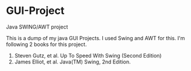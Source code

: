 # GUI-Project
Java SWING/AWT project

This is a dump of my java GUI Projects. I used Swing and AWT for this. I'm following 2 books for this project.
1. Steven Gutz, et  al. Up To Speed With Swing (Second Edition)
2. James Elliot, et al. Java(TM) Swing, 2nd Edition.
